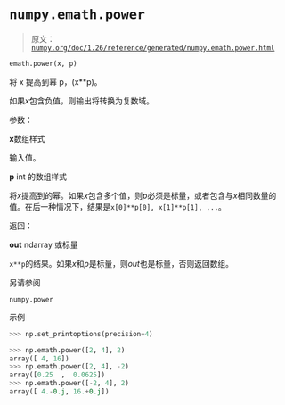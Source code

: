 # `numpy.emath.power`

> 原文：[`numpy.org/doc/1.26/reference/generated/numpy.emath.power.html`](https://numpy.org/doc/1.26/reference/generated/numpy.emath.power.html)

```py
emath.power(x, p)
```

将 x 提高到幂 p，(x**p)。

如果*x*包含负值，则输出将转换为复数域。

参数：

**x**数组样式

输入值。

**p** int 的数组样式

将*x*提高到的幂。如果*x*包含多个值，则*p*必须是标量，或者包含与*x*相同数量的值。在后一种情况下，结果是`x[0]**p[0], x[1]**p[1], ...`。

返回：

**out** ndarray 或标量

`x**p`的结果。如果*x*和*p*是标量，则*out*也是标量，否则返回数组。

另请参阅

`numpy.power`

示例

```py
>>> np.set_printoptions(precision=4) 
```

```py
>>> np.emath.power([2, 4], 2)
array([ 4, 16])
>>> np.emath.power([2, 4], -2)
array([0.25  ,  0.0625])
>>> np.emath.power([-2, 4], 2)
array([ 4.-0.j, 16.+0.j]) 
```
